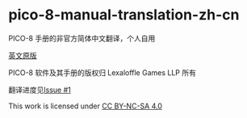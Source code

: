 # pico-8-manual-translation-zh-cn
PICO-8 手册的非官方简体中文翻译，个人自用

[英文原版](https://www.lexaloffle.com/dl/docs/pico-8_manual.html)

PICO-8 软件及其手册的版权归 Lexaloffle Games LLP 所有

翻译进度见[Issue #1](https://github.com/fadedflower/pico-8-manual-translation-zh-cn/issues/1)

This work is licensed under [CC BY-NC-SA 4.0](http://creativecommons.org/licenses/by-nc-sa/4.0/?ref=chooser-v1)
